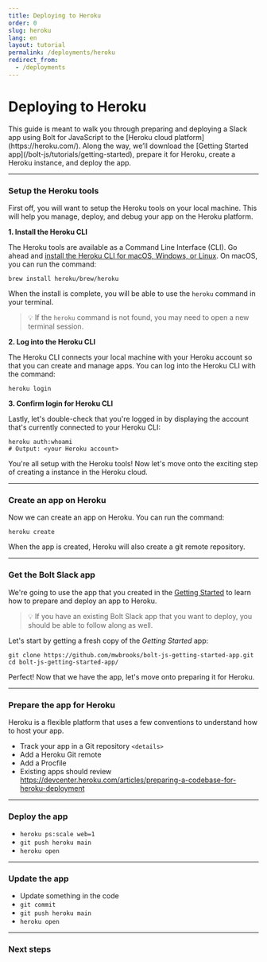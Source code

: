 ```yaml
---
title: Deploying to Heroku
order: 0
slug: heroku
lang: en
layout: tutorial
permalink: /deployments/heroku
redirect_from:
  - /deployments
---
```

# Deploying to Heroku

<div class="section-content">
This guide is meant to walk you through preparing and deploying a Slack app using Bolt for JavaScript to the [Heroku cloud platform](https://heroku.com/). Along the way, we’ll download the [Getting Started app](/bolt-js/tutorials/getting-started), prepare it for Heroku, create a Heroku instance, and deploy the app.
</div>

---

### Setup the Heroku tools

First off, you will want to setup the Heroku tools on your local machine. This will help you manage, deploy, and debug your app on the Heroku platform.

**1. Install the Heroku CLI**

The Heroku tools are available as a Command Line Interface (CLI). Go ahead and [install the Heroku CLI for macOS, Windows, or Linux](https://devcenter.heroku.com/articles/getting-started-with-nodejs#set-up). On macOS, you can run the command:

```shell
brew install heroku/brew/heroku
```

When the install is complete, you will be able to use the `heroku` command in your terminal.

> 💡 If the `heroku` command is not found, you may need to open a new terminal session.

**2. Log into the Heroku CLI**

The Heroku CLI connects your local machine with your Heroku account so that you can create and manage apps. You can log into the Heroku CLI with the command:

```shell
heroku login
```

**3. Confirm login for Heroku CLI**

Lastly, let's double-check that you're logged in by displaying the account that's currently connected to your Heroku CLI:

```shell
heroku auth:whoami
# Output: <your Heroku account>
```

You're all setup with the Heroku tools! Now let's move onto the exciting step of creating a instance in the Heroku cloud.

---

### Create an app on Heroku

Now we can create an app on Heroku. You can run the command:

```shell
heroku create
```

When the app is created, Heroku will also create a git remote repository.

---

### Get the Bolt Slack app

We're going to use the app that you created in the [Getting Started](/bolt-js/tutorials/getting_started) to learn how to prepare and deploy an app to Heroku.

> 💡 If you have an existing Bolt Slack app that you want to deploy, you should be able to follow along as well.

Let's start by getting a fresh copy of the _Getting Started_ app:

```shell
git clone https://github.com/mwbrooks/bolt-js-getting-started-app.git
cd bolt-js-getting-started-app/
```

Perfect! Now that we have the app, let's move onto preparing it for Heroku.

---

### Prepare the app for Heroku

Heroku is a flexible platform that uses a few conventions to understand how to host your app.

- Track your app in a Git repository `<details>`
- Add a Heroku Git remote
- Add a Procfile
- Existing apps should review https://devcenter.heroku.com/articles/preparing-a-codebase-for-heroku-deployment

---

### Deploy the app

- `heroku ps:scale web=1`
- `git push heroku main`
- `heroku open`

---

### Update the app

- Update something in the code
- `git commit`
- `git push heroku main`
- `heroku open`

---

### Next steps

<!-- Deploying Heroku with OAuth -->